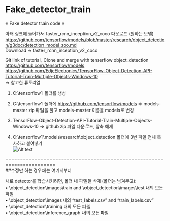# Fake_detector_train
※ Fake detector train code ※
  
  
아래 링크에 들어가서 faster_rcnn_inception_v2_coco 다운로드 (원하는 모델)
https://github.com/tensorflow/models/blob/master/research/object_detection/g3doc/detection_model_zoo.md  
Download =>  faster_rcnn_inception_v2_coco  

Git link of tutorial, Clone and merge with tenserflow object_detection  
https://github.com/tensorflow/models  
https://github.com/EdjeElectronics/TensorFlow-Object-Detection-API-Tutorial-Train-Multiple-Objects-Windows-10  
=> 참고한 튜토리얼  


1. C:\\tensorflow1 폴더를 생성  
2. C:\\tensorflow1 폴더에 https://github.com/tensorflow/models => models-master zip 파일을 풀고 models-master 이름을 models로 변경  
3. TensorFlow-Object-Detection-API-Tutorial-Train-Multiple-Objects-Windows-10 => github zip 파일 다운로드, 압축 해제
  
4. C:\tensorflow1\models\research\object_detection 폴더에 3번 파일 전체 복사하고 붙여넣기  
![Alt text](/readme/img1.jpg)
  
  =======================================================================  
  ##수정만 하는 경우에는 여기서부터
  
새로 detector를 학습시키려면, 폴더 내 파일들 삭제 (폴더는 남겨두고):  
	• \object_detection\images\train and \object_detection\images\test 내의 모든 파일  
	• \object_detection\images 내의 “test_labels.csv” and “train_labels.csv”  
	• \object_detection\training 내의 모든 파일  
	• \object_detection\inference_graph 내의 모든 파일  
